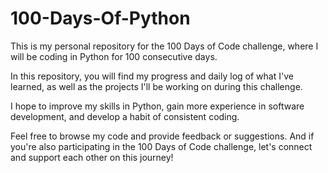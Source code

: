 # 100-Days-Of-Python


This is my personal repository for the 100 Days of Code challenge, where I will be coding in Python for 100 consecutive days.

In this repository, you will find my progress and daily log of what I've learned, as well as the projects I'll be working on during this challenge.

I hope to improve my skills in Python, gain more experience in software development, and develop a habit of consistent coding.

Feel free to browse my code and provide feedback or suggestions. And if you're also participating in the 100 Days of Code challenge, let's connect and support each other on this journey!

